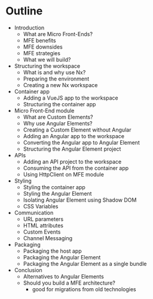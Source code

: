 # Outline

- Introduction
  - What are Micro Front-Ends?
  - MFE benefits
  - MFE downsides
  - MFE strategies
  - What we will build?
- Structuring the workspace
  - What is and why use Nx?
  - Preparing the environment
  - Creating a new Nx workspace
- Container app
  - Adding a VueJS app to the workspace
  - Structuring the container app
- Micro Front-End module
  - What are Custom Elements?
  - Why use Angular Elements?
  - Creating a Custom Element without Angular
  - Adding an Angular app to the workspace
  - Converting the Angular app to Angular Element
  - Structuring the Angular Element project
- APIs
  - Adding an API project to the workspace
  - Consuming the API from the container app
  - Using HttpClient on MFE module
- Styling
  - Styling the container app
  - Styling the Angular Element
  - Isolating Angular Element using Shadow DOM
  - CSS Variables
- Communication
  - URL parameters
  - HTML attributes
  - Custom Events
  - Channel Messaging
- Packaging
  - Packaging the host app
  - Packaging the Angular Element
  - Packaging the Angular Element as a single bundle
- Conclusion
  - Alternatives to Angular Elements
  - Should you build a MFE architecture?
    - good for migrations from old technologies
